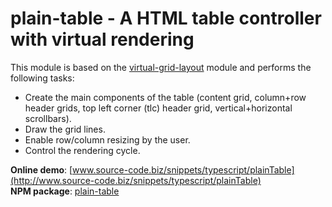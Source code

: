 # plain-table - A HTML table controller with virtual rendering

This module is based on the [virtual-grid-layout](https://github.com/chdh/virtual-grid-layout) module
and performs the following tasks:

* Create the main components of the table (content grid, column+row header
  grids, top left corner (tlc) header grid, vertical+horizontal scrollbars).
* Draw the grid lines.
* Enable row/column resizing by the user.
* Control the rendering cycle.

**Online demo**: [www.source-code.biz/snippets/typescript/plainTable](http://www.source-code.biz/snippets/typescript/plainTable)<br>
**NPM package**: [plain-table](https://www.npmjs.com/package/plain-table)
